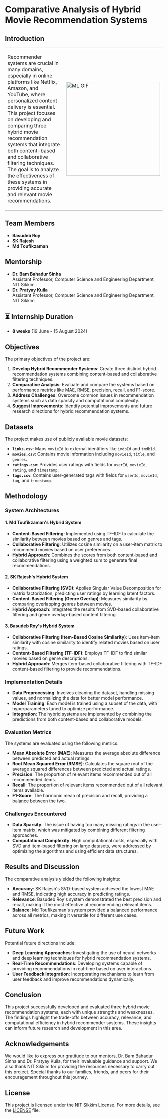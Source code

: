 
# Comparative Analysis of Hybrid Movie Recommendation Systems


 ## Introduction
<table style="border: none; border-collapse: collapse;">
  <tr style="border: none;">
     <td style="border: none; vertical-align: top;">
    
Recommender systems are crucial in many domains, especially in online platforms like Netflix, Amazon, and YouTube, where personalized content delivery is essential. This project focuses on developing and comparing three hybrid movie recommendation systems that integrate both content-based and collaborative filtering techniques. The goal is to analyze the effectiveness of these systems in providing accurate and relevant movie recommendations.
    </td>
    <td style="border: none;">
     <img src="https://miro.medium.com/v2/resize:fit:750/format:webp/1*irYPuCEnggrGmkVbMgEe2g.gif" alt="ML GIF" 
         width="300"/>
    </td>
  </tr>
</table>



## Team Members

- **Basudeb Roy**
- **SK Rajesh** 
- **Md Toufikzaman**

## Mentorship

- **Dr. Bam Bahadur Sinha**  
  Assistant Professor, Computer Science and Engineering Department, NIT Sikkim
- **Dr. Pratyay Kuila**  
  Assistant Professor, Computer Science and Engineering Department, NIT Sikkim

## ⏳ Internship Duration

- **8 weeks** (19 June - 15 August 2024)

## Objectives

The primary objectives of the project are:

1. **Develop Hybrid Recommender Systems**: Create three distinct hybrid recommendation systems combining content-based and collaborative filtering techniques.
2. **Comparative Analysis**: Evaluate and compare the systems based on performance metrics like MAE, RMSE, precision, recall, and F1-score.
3. **Address Challenges**: Overcome common issues in recommendation systems such as data sparsity and computational complexity.
4. **Suggest Improvements**: Identify potential improvements and future research directions for hybrid recommendation systems.

## Datasets

The project makes use of publicly available movie datasets:

- **`links.csv`**: Maps `movieId` to external identifiers like `imdbId` and `tmdbId`.
- **`movies.csv`**: Contains movie information including `movieId`, `title`, and `genres`.
- **`ratings.csv`**: Provides user ratings with fields for `userId`, `movieId`, `rating`, and `timestamp`.
- **`tags.csv`**: Contains user-generated tags with fields for `userId`, `movieId`, `tag`, and `timestamp`.

## Methodology

### System Architectures

#### 1. Md Toufikzaman's Hybrid System

- **Content-Based Filtering**: Implemented using TF-IDF to calculate the similarity between movies based on genres and tags.
- **Collaborative Filtering**: Utilizes cosine similarity on a user-item matrix to recommend movies based on user preferences.
- **Hybrid Approach**: Combines the scores from both content-based and collaborative filtering using a weighted sum to generate final recommendations.

#### 2. SK Rajesh's Hybrid System

- **Collaborative Filtering (SVD)**: Applies Singular Value Decomposition for matrix factorization, predicting user ratings by learning latent factors.
- **Content-Based Filtering (Genre Overlap)**: Measures similarity by comparing overlapping genres between movies.
- **Hybrid Approach**: Integrates the results from SVD-based collaborative filtering and genre overlap-based content filtering.

#### 3. Basudeb Roy's Hybrid System

- **Collaborative Filtering (Item-Based Cosine Similarity)**: Uses item-item similarity with cosine similarity to identify related movies based on user ratings.
- **Content-Based Filtering (TF-IDF)**: Employs TF-IDF to find similar movies based on genre descriptions.
- **Hybrid Approach**: Merges item-based collaborative filtering with TF-IDF content-based filtering to provide recommendations.

### Implementation Details

- **Data Preprocessing**: Involves cleaning the dataset, handling missing values, and normalizing the data for better model performance.
- **Model Training**: Each model is trained using a subset of the data, with hyperparameters tuned to optimize performance.
- **Integration**: The hybrid systems are implemented by combining the predictions from both content-based and collaborative models.

### Evaluation Metrics

The systems are evaluated using the following metrics:

- **Mean Absolute Error (MAE)**: Measures the average absolute difference between predicted and actual ratings.
- **Root Mean Squared Error (RMSE)**: Calculates the square root of the average squared differences between predicted and actual ratings.
- **Precision**: The proportion of relevant items recommended out of all recommended items.
- **Recall**: The proportion of relevant items recommended out of all relevant items available.
- **F1-Score**: The harmonic mean of precision and recall, providing a balance between the two.

### Challenges Encountered

- **Data Sparsity**: The issue of having too many missing ratings in the user-item matrix, which was mitigated by combining different filtering approaches.
- **Computational Complexity**: High computational costs, especially with SVD and item-based filtering on large datasets, were addressed by optimizing the algorithms and using efficient data structures.

## Results and Discussion

The comparative analysis yielded the following insights:

- **Accuracy**: SK Rajesh's SVD-based system achieved the lowest MAE and RMSE, indicating high accuracy in predicting ratings.
- **Relevance**: Basudeb Roy's system demonstrated the best precision and recall, making it the most effective at recommending relevant items.
- **Balance**: Md Toufikzaman's system provided a balanced performance across all metrics, making it versatile for different use cases.

## Future Work

Potential future directions include:

- **Deep Learning Approaches**: Investigating the use of neural networks and deep learning techniques for hybrid recommendation systems.
- **Real-Time Recommendations**: Developing systems capable of providing recommendations in real-time based on user interactions.
- **User Feedback Integration**: Incorporating mechanisms to learn from user feedback and improve recommendations dynamically.

## Conclusion

This project successfully developed and evaluated three hybrid movie recommendation systems, each with unique strengths and weaknesses. The findings highlight the trade-offs between accuracy, relevance, and computational efficiency in hybrid recommender systems. These insights can inform future research and development in this area.

## Acknowledgements

We would like to express our gratitude to our mentors, Dr. Bam Bahadur Sinha and Dr. Pratyay Kuila, for their invaluable guidance and support. We also thank NIT Sikkim for providing the resources necessary to carry out this project. Special thanks to our families, friends, and peers for their encouragement throughout this journey.


 ## License

This project is licensed under the NIT Sikkim License. For more details, see the [LICENSE](LICENSE) file.

